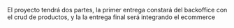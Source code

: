 El proyecto tendrá dos partes, la primer entrega constará del backoffice con el crud de productos,
y la la entrega final será integrando el ecommerce